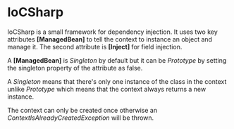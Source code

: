 # IoCSharp

IoCSharp is a small framework for dependency injection. 
It uses two key attributes **[ManagedBean]** to tell the context to instance an object and manage it. The second attribute is **[Inject]** for field injection.

A **[ManagedBean]** is *Singleton* by default but it can be *Prototype* by setting the singleton property of the attribute as false.

A *Singleton* means that there's only one instance of the class in the context unlike *Prototype* which means that the context always returns a new instance.

The context can only be created once otherwise an *ContextIsAlreadyCreatedException* will be thrown.
